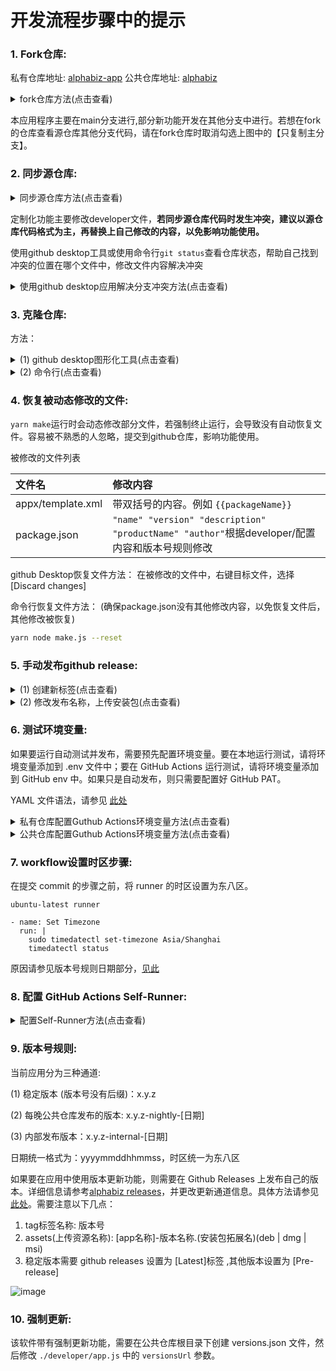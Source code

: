 # <span id="hint">开发流程步骤中的提示</span>

### 1. <span id="fork-repo">Fork仓库: </span>

私有仓库地址: [alphabiz-app](https://github.com/tanshuai/alphabiz-app)
公共仓库地址: [alphabiz](https://github.com/tanshuai/alphabiz)

<details><summary>fork仓库方法(点击查看)</summary>

(1).点击[Fork]按钮。相同的仓库一个账号只能fork一次

(2).选择fork的仓库的名称。默认是源仓库名称

(3).点击[Create fork]按钮。创建fork

截图以`zeeis/customization-test`仓库为例

![image](https://user-images.githubusercontent.com/92558550/202063641-d763dea6-8583-4cac-8b57-39ec8860bd96.png)

</details>

本应用程序主要在main分支进行,部分新功能开发在其他分支中进行。若想在fork的仓库查看源仓库其他分支代码，请在fork仓库时取消勾选上图中的【只复制主分支】。

### 2. <span id="sync-upstream-repo">同步源仓库: </span>

<details><summary>同步源仓库方法(点击查看)</summary>

![image](https://user-images.githubusercontent.com/92558550/201583936-35e8d28a-08ee-4fb7-852f-8cc90a3b3666.png)

</details>

定制化功能主要修改developer文件，**若同步源仓库代码时发生冲突，建议以源仓库代码格式为主，再替换上自己修改的内容，以免影响功能使用。**

使用github desktop工具或使用命令行```git status```查看仓库状态，帮助自己找到冲突的位置在哪个文件中，修改文件内容解决冲突

<details><summary>使用github desktop应用解决分支冲突方法(点击查看)</summary>

(1) 当同步源仓库出现冲突时，舍弃fork仓库之前的提交，先将源仓库代码同步到fork仓库

<img width="777" alt="99390c7abdf52ec1a9e29733c901d83" src="https://user-images.githubusercontent.com/92558550/202372343-1cbfd55d-955f-414b-8d98-763e896da726.png">

(2) 在github desktop工具点击拉代码，将fork远程仓库拉到本地仓库，这时候github desktop会提示有代码冲突无法拉代码

<img width="642" alt="b66d20588e0c731de3fab620dead79f" src="https://user-images.githubusercontent.com/92558550/202371089-bd5ee8d1-19c3-49b3-a3c5-30f2aad0b8c0.png">

(3) 找到发生冲突的文件(下图github desktop 带三角形感叹号的文件)，在编辑器中打开

可以在[View conflicts]按钮中快速找到发生冲突的文件

<img width="722" alt="1e023a3636086f7b6c436758363093f" src="https://github.com/zeeis/customization-test/assets/92558550/712a4321-a90b-4545-9f94-d6c1e5e956ad">

<img width="805" alt="d89e1b0540f0fb834b915479438058d" src="https://user-images.githubusercontent.com/92558550/202371563-42d4fc80-41d3-4938-9a74-b6ad35442d83.png">

(4) 修改代码，删除不需要的代码，并保存，解决冲突

<img width="794" alt="0302edfad5759f51a0e0bd75b20018b" src="https://user-images.githubusercontent.com/92558550/202371638-886ee1e5-5e9b-467d-a744-0a91e1cbf9bd.png">

(5) 解决冲突后，文件图标变为绿色的√,点击[view conflict],点击[继续合并分支]

<img width="722" alt="a2a19c8efc95aa5c38d389ed34bea06" src="https://user-images.githubusercontent.com/92558550/202371685-fc018435-a6d1-4fa0-a630-8ecf0de405df.png">

<img width="722" alt="0e9d7b6197180d0b7fabfaeb09f3a6c" src="https://user-images.githubusercontent.com/92558550/202371781-90278875-bf51-4d76-9c48-30d38627024a.png">

(6) 最后将解决冲突的代码提交到远程仓库

<img width="722" alt="ffbd0ce2a3a8ec47e8e035011095f13" src="https://user-images.githubusercontent.com/92558550/202372292-22b39e62-6c37-4629-ae06-5b4c85878a9e.png">

</details> 

### 3. <span id="clone-repo">克隆仓库: </span>

方法：

<details><summary>(1) github desktop图形化工具(点击查看)</summary>

  (一)选择要克隆的仓库
第一种方式: 选择要克隆的仓库
    
<img width="894" alt="5c9c4bbb4847e08ffd2a091a4141de3" src="https://user-images.githubusercontent.com/92558550/201564694-a57a121d-dd69-421a-8be5-d228dde08919.png">

第二种方式: 复制要克隆的仓库的url

<img width="764" alt="c2fa9cfc756564ca2b7198e98d4c910" src="https://user-images.githubusercontent.com/92558550/201564728-51366560-3bc5-4e32-b93f-5148a398a484.png">

<img width="391" alt="48b7ccbf90af5c5fced9579e9bb67cf" src="https://github.com/zeeis/customization-test/assets/92558550/1aa7262b-5cc2-4adf-aa97-08d264b7eef9">

然后根据自己需求，修改本地文件夹的路径或名称

  (二)选择该分支用于自己的目的(提交代码到自己的仓库)

<img width="894" alt="57b1bfdcf64ca785846873fac6ace20" src="https://user-images.githubusercontent.com/92558550/201564704-12c96afa-927f-412d-a957-13dadce84c09.png">

</details>

<details><summary>(2) 命令行(点击查看)</summary>

  (一)复制仓库url

<img width="764" alt="c2fa9cfc756564ca2b7198e98d4c910" src="https://user-images.githubusercontent.com/92558550/201564728-51366560-3bc5-4e32-b93f-5148a398a484.png">

  (二)命令行输入 ```git clone [仓库url]```

<img width="739" alt="4aaad1bf3e83fa0601d1488caedb3c8" src="https://user-images.githubusercontent.com/92558550/201564738-3c91d844-61ab-489a-882f-9609dd0e13aa.png">

</details>

### 4. <span id="template">恢复被动态修改的文件: </span>

`yarn make`运行时会动态修改部分文件，若强制终止运行，会导致没有自动恢复文件。容易被不熟悉的人忽略，提交到github仓库，影响功能使用。

被修改的文件列表

文件名 | 修改内容
:---- | :----
appx/template.xml | 带双括号的内容。例如 `{{packageName}}`
package.json | `"name" "version" "description" "productName" "author"`根据developer/配置内容和版本号规则修改

github Desktop恢复文件方法： 在被修改的文件中，右键目标文件，选择[Discard changes]

命令行恢复文件方法： (确保package.json没有其他修改内容，以免恢复文件后，其他修改被恢复)

```bash
yarn node make.js --reset
```

### 5. <span id="github-release">手动发布github release: </span>

<details><summary>(1) 创建新标签(点击查看)</summary>

输入标签后，选择新建，**注意:标签格式为app版本号**，<a href="#version">见此</a>

![image](https://user-images.githubusercontent.com/92558550/202150283-8f45fa0d-e4e3-40aa-ae16-4c4f130fee19.png)

</details>

<details><summary>(2) 修改发布名称，上传安装包(点击查看)</summary>

![image](https://user-images.githubusercontent.com/92558550/202150667-97c68af3-c38e-4c6b-836c-ecd42dd30f7e.png)

</details>

### 6. <span id="test-env">测试环境变量: </span>

如果要运行自动测试并发布，需要预先配置环境变量。要在本地运行测试，请将环境变量添加到 .env 文件中；要在 GitHub Actions 运行测试，请将环境变量添加到 GitHub env 中。如果只是自动发布，则只需要配置好 GitHub PAT。

YAML 文件语法，请参见 [此处](https://docs.github.com/en/actions/using-workflows/workflow-syntax-for-github-actions)

<details><summary>私有仓库配置Guthub Actions环境变量方法(点击查看)</summary>

(1) 创建secret

![image](https://user-images.githubusercontent.com/92558550/203198648-3ac3210b-893c-4d37-996b-4435969fbc41.png)

![image](https://user-images.githubusercontent.com/92558550/203198873-c9e4dd41-544d-4ce3-acd8-71df5a81afac.png)

(2) 在 YAML 文件中使用。
  
![image](https://user-images.githubusercontent.com/92558550/203199029-64534cd0-26c9-4842-93c7-887715eb15ae.png) 

</details>

<details><summary>公共仓库配置Guthub Actions环境变量方法(点击查看)</summary>

(1) 创建环境

![image](https://user-images.githubusercontent.com/92558550/203199922-94142662-543f-43c6-ba96-e5bf35f2a5b0.png)

(2) 在环境中添加环境变量

![image](https://user-images.githubusercontent.com/92558550/203199580-d3762d9a-399c-4f38-8131-65dd456c820d.png)

(3) 在 YAML 文件中，先选择环境，再从环境中导入环境变量。

![image](https://user-images.githubusercontent.com/92558550/203199739-316e1b1e-5ce6-46a2-b028-3c8c1bb45ca4.png)

</details>

### 7. <span id="set-timezone">workflow设置时区步骤: </span>

在提交 commit 的步骤之前，将 runner 的时区设置为东八区。

```
ubuntu-latest runner

- name: Set Timezone
  run: |
    sudo timedatectl set-timezone Asia/Shanghai
    timedatectl status
```

原因请参见版本号规则日期部分，[见此](#version)

### 8. <span id="self-runner">配置 GitHub Actions Self-Runner: </span>

<details><summary>配置Self-Runner方法(点击查看)</summary>

(1) 在 Github 代码仓库的设置页面创建Self-Runner

![image](https://user-images.githubusercontent.com/92558550/203195890-8f443a1e-c886-40ad-99a2-eba1bc956803.png)

(2) 选择所要的操作系统

![image](https://user-images.githubusercontent.com/92558550/203196231-c3b9f68b-d8dc-4e4d-9611-b18797f929fe.png)

(3) 在虚拟机中运行下方的download、configure命令行

![image](https://user-images.githubusercontent.com/92558550/203197527-b8fd9f6b-5fa2-4238-b6ba-10d8aed20694.png)

(4) 连接上Github Actions

![image](https://user-images.githubusercontent.com/92558550/203197628-d631f186-0680-498b-b1ba-342ad9b3a734.png)

(5) 在.yaml中使用新建的Self-Runner

![image](https://user-images.githubusercontent.com/92558550/203197777-45601dd7-756a-4eaa-951d-620f3a4efbde.png)

</details>

### 9. <span id="version">版本号规则:</span>

当前应用分为三种通道:

(1) 稳定版本 (版本号没有后缀)：x.y.z

(2) 每晚公共仓库发布的版本: x.y.z-nightly-[日期]

(3) 内部发布版本：x.y.z-internal-[日期]

日期统一格式为：yyyymmddhhmmss，时区统一为东八区

如果要在应用中使用版本更新功能，则需要在 Github Releases 上发布自己的版本。详细信息请参考[alphabiz releases](https://github.com/tanshuai/alphabiz/releases)，并更改更新通道信息。具体方法请参见[此处](https://github.com/zeeis/customization-test/blob/main/docs/zh_cn/customized-content.md#update-channel)。需要注意以下几点：

1. tag标签名称: 版本号
2. assets(上传资源名称): [app名称]-版本名称.(安装包拓展名)(deb | dmg | msi)
3. 稳定版本需要 github releases 设置为 [Latest]标签 ,其他版本设置为 [Pre-release]

![image](https://user-images.githubusercontent.com/92558550/202152605-50638a94-2bdc-438b-a39b-9fb1b8fe0d4e.png)

### 10. <span id="forced-update">强制更新:</span>

该软件带有强制更新功能，需要在公共仓库根目录下创建 versions.json 文件，然后修改 `./developer/app.js` 中的 `versionsUrl` 参数。

